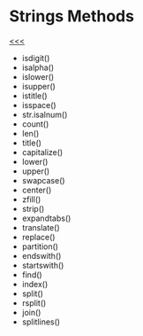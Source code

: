 
Strings Methods
======

[<<<](https://github.com/ttltrk/PRG/blob/master/PY/DOC/OPYM/01_OBJ_DS/STRINGS/STRINGS.MD)

* isdigit()
* isalpha()
* islower()
* isupper()
* istitle()
* isspace()
* str.isalnum()
* count()
* len()
* title()
* capitalize()
* lower()
* upper()
* swapcase()
* center()
* zfill()
* strip()
* expandtabs()
* translate()
* replace()
* partition()
* endswith()
* startswith()
* find()
* index()
* split()
* rsplit()
* join()
* splitlines()
